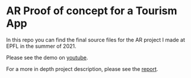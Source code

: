 # AR Proof of concept for a Tourism App

In this repo you can find the final source files for the AR project I made at EPFL in the summer of 2021.

Please see the demo on [youtube](https://youtu.be/Qo12dEF-1TI]).

For a more in depth project description, please see the [report](https://github.com/ohallstrom/arproject/blob/6401574d207e92654526d50c8049ea21e4bcf388/Projet%20AR%20-%20Oskar%20Hallstro%CC%88m.pdf).
